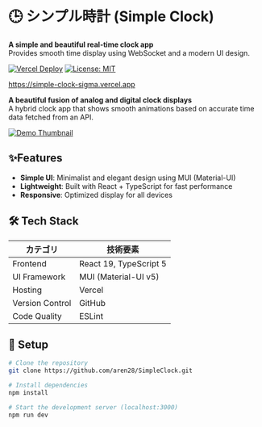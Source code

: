 # 🕒 シンプル時計 (Simple Clock)

**A simple and beautiful real-time clock app**  
Provides smooth time display using WebSocket and a modern UI design.

[![Vercel Deploy](https://img.shields.io/badge/deployed_on-Vercel-black?logo=vercel)](https://simple-clock-sigma.vercel.app)
[![License: MIT](https://img.shields.io/badge/License-MIT-blue.svg)](https://opensource.org/licenses/MIT)

https://simple-clock-sigma.vercel.app

**A beautiful fusion of analog and digital clock displays**  
A hybrid clock app that shows smooth animations based on accurate time data fetched from an API.

[![Demo Thumbnail](https://github.com/user-attachments/assets/4d59962d-b985-4572-90e2-c83f2ed07ded)](https://simple-clock-sigma.vercel.app)

## ✨Features

- **Simple UI**: Minimalist and elegant design using MUI (Material-UI)
- **Lightweight**: Built with React + TypeScript for fast performance
- **Responsive**: Optimized display for all devices

## 🛠 Tech Stack

| カテゴリ        | 技術要素               |
| --------------- | ---------------------- |
| Frontend        | React 19, TypeScript 5 |
| UI Framework    | MUI (Material-UI v5)   |
| Hosting         | Vercel                 |
| Version Control | GitHub                 |
| Code Quality    | ESLint                 |

## 🚀 Setup

```bash
# Clone the repository
git clone https://github.com/aren28/SimpleClock.git

# Install dependencies
npm install

# Start the development server (localhost:3000)
npm run dev
```
